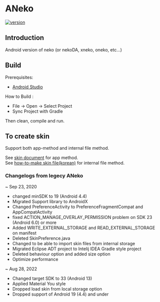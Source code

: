 ANeko
=====


[![version](https://encrypted-tbn0.gstatic.com/images?q=tbn%3AANd9GcQKUUtefY6l9YGHF0GmQAijrUAUueZcJqwGIA&usqp=CAU)](https://play.google.com/store/apps/details?id=org.renewal.aneko)


Introduction
------------
Android version of neko (or nekoDA, xneko, oneko, etc...)


Build
-----

Prerequisites:

* [Android Studio](https://developer.android.com/studio)

How to Build :
* File -> Open -> Select Project
* Sync Project with Gradle

Then clean, compile and run.


To create skin
--------------

Support both app-method and internal file method.  
  
See [skin document](http://www.tamanegi.org/prog/android-apps/aneko-skin.html#create-skin) for app method.  
See [how-to-make skin file(korean)](https://gall.dcinside.com/mgallery/board/view/?id=micateam&no=857787) for internal file method. 

### Changelogs from legecy ANeko

~ Sep 23, 2020
 - changed minSDK to 19 (Android 4.4)
 - Migrated Support library to AndroidX
 - Changed PreferenceActivity to PreferenceFragmentCompat and AppCompatActivity
 - fixed ACTION_MANAGE_OVERLAY_PERMISSION problem on SDK 23 (Android 6.0) or more
 - Added WRITE_EXTERNAL_STORAGE and READ_EXTERNAL_STORAGE on manifest
 - Deleted SkinPreference.java
 - Changed to be able to import skin files from internal storage
 - Migrated Eclipse ADT project to Intelij IDEA Gradle style project
 - Deleted behaviour option and added size option
 - Optimize performance
 
~ Aug 28, 2022
 - Changed target SDK to 33 (Android 13)
 - Applied Material You style
 - Dropped load skin from local storage option
 - Dropped support of Android 19 (4.4) and under
 
